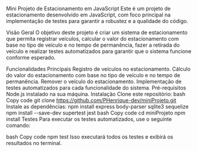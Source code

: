 Mini Projeto de Estacionamento em JavaScript
Este é um projeto de estacionamento desenvolvido em JavaScript, com foco principal na implementação de testes para garantir a robustez e a qualidade do código.

Visão Geral
O objetivo deste projeto é criar um sistema de estacionamento que permita registrar veículos, calcular o valor do estacionamento com base no tipo de veículo e no tempo de permanência, fazer a retirada do veículo e realizar testes automatizados para garantir que o sistema funcione conforme esperado.

Funcionalidades Principais
Registro de veículos no estacionamento.
Cálculo do valor do estacionamento com base no tipo de veículo e no tempo de permanência.
Remover o veículo do estacionamento.
Implementação de testes automatizados para cada funcionalidade do sistema.
Pré-requisitos
Node.js instalado na sua máquina.
Instalação
Clone este repositório:
bash
Copy code
git clone https://github.com/PHenrique-dev/miniProjeto.git
Instale as dependências: npm install express body-parser sqlite3 sequelize npm install --save-dev supertest jest
bash
Copy code
cd miniProjeto
npm install
Testes
Para executar os testes automatizados, use o seguinte comando:

bash
Copy code
npm test
Isso executará todos os testes e exibirá os resultados no terminal.
